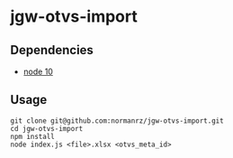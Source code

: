 # jgw-otvs-import

## Dependencies
* [node 10](https://nodejs.org/en/)

## Usage
```
git clone git@github.com:normanrz/jgw-otvs-import.git
cd jgw-otvs-import
npm install
node index.js <file>.xlsx <otvs_meta_id>
```
